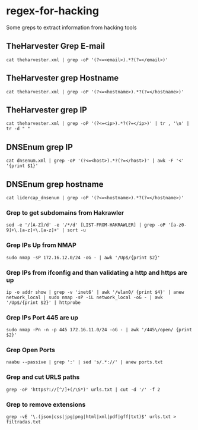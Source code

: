 # regex-for-hacking
Some greps to extract information from hacking tools
## TheHarvester Grep E-mail
```
cat theharvester.xml | grep -oP '(?<=<email>).*?(?=</email>)'
```
## TheHarvester grep Hostname
```
cat theharvester.xml | grep -oP '(?<=<hostname>).*?(?=</hostname>)'
```
## TheHarvester grep IP
```
cat theharvester.xml | grep -oP '(?<=<ip>).*?(?=</ip>)' | tr , '\n' | tr -d " "
```
## DNSEnum grep IP
```
cat dnsenum.xml | grep -oP '(?<=<host>).*?(?=</host>)' | awk -F '<' '{print $1}'
```
## DNSEnum grep hostname
```
cat lidercap_dnsenum | grep -oP '(?<=<hostname>).*?(?=</hostname>)'
```
### Grep to get subdomains from Hakrawler
```
sed -e '/[A-Z]/d' -e '/*/d' [LIST-FROM-HAKRAWLER] | grep -oP '[a-z0-9]+\.[a-z]+\.[a-z]+' | sort -u
```
### Grep IPs Up from NMAP
```
sudo nmap -sP 172.16.12.0/24 -oG - | awk '/Up$/{print $2}'
```
### Grep IPs from ifconfig and than validating a http and https are up
```
ip -o addr show | grep -v 'inet6' | awk '/wlan0/ {print $4}' | anew network_local | sudo nmap -sP -iL network_local -oG - | awk '/Up$/{print $2}' | httprobe
```
### Grep IPs Port 445 are up

```
sudo nmap -Pn -n -p 445 172.16.11.0/24 -oG - | awk '/445\/open/ {print $2}' 
```
### Grep Open Ports 

```
naabu --passive | grep ':' | sed 's/.*://' | anew ports.txt
```
### Grep and cut URLS paths
```
grep -oP 'https?://[^/]+(/\S*)' urls.txt | cut -d '/' -f 2
```
### Grep to remove extensions
```
grep -vE '\.(json|css|jpg|png|html|xml|pdf|gff|txt)$' urls.txt > filtradas.txt
```
